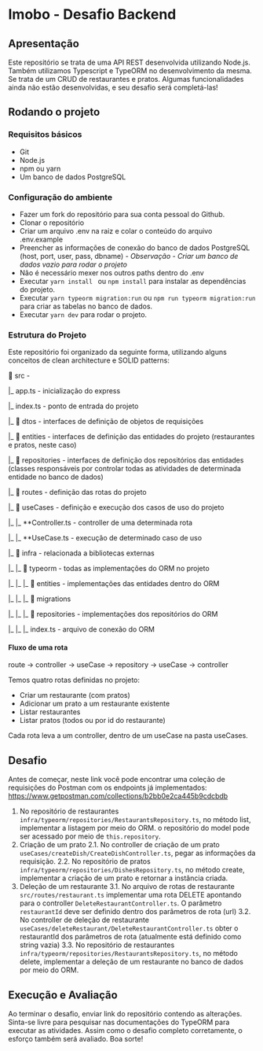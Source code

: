 
# Imobo - Desafio Backend

## Apresentação

Este repositório se trata de uma API REST desenvolvida utilizando Node.js. Também utilizamos Typescript e TypeORM no desenvolvimento da mesma. 
Se trata de um CRUD de restaurantes e pratos. Algumas funcionalidades ainda não estão desenvolvidas, e seu desafio será completá-las!

## Rodando o projeto
### Requisitos básicos
* Git
* Node.js
* npm ou yarn
* Um banco de dados PostgreSQL

### Configuração do ambiente
* Fazer um fork do repositório para sua conta pessoal do Github.
* Clonar o repositório
* Criar um arquivo .env na raiz e colar o conteúdo do arquivo .env.example
* Preencher as informações de conexão do banco de dados PostgreSQL (host, port, user, pass, dbname) - *Observação - Criar um banco de dados vazio para rodar o projeto*
* Não é necessário mexer nos outros paths dentro do .env
* Executar `yarn install ` ou `npm install` para instalar as dependências do projeto.
* Executar `yarn typeorm migration:run` ou `npm run typeorm migration:run` para criar as tabelas no banco de dados.
* Executar `yarn dev` para rodar o projeto.

### Estrutura do Projeto
Este repositório foi organizado da seguinte forma, utilizando alguns conceitos de clean architecture e SOLID patterns:

📁 src - 

|_ app.ts - inicialização do express

|_ index.ts - ponto de entrada do projeto

|_ 📁 dtos - interfaces de definição de objetos de requisições

|_ 📁 entities - interfaces de definição das entidades do projeto (restaurantes e pratos, neste caso)

|_ 📁 repositories - interfaces de definição dos repositórios das entidades (classes responsáveis por controlar todas as atividades 		   de determinada entidade no banco de dados)

|_ 📁 routes - definição das rotas do projeto

|_ 📁 useCases - definição e execução dos casos de uso do projeto

|_ |_ **Controller.ts - controller de uma determinada rota

|_ |_ **UseCase.ts - execução de determinado caso de uso

|_ 📁 infra - relacionada a bibliotecas externas

|_ |_ 📁 typeorm - todas as implementações do ORM no projeto

|_ |_ |_ 📁 entities - implementações das entidades dentro do ORM

|_ |_ |_ 📁 migrations

|_ |_ |_ 📁 repositories - implementações dos repositórios do ORM

|_ |_ |_ index.ts - arquivo de conexão do ORM


#### Fluxo de uma rota
route -> controller -> useCase -> repository -> useCase -> controller

Temos quatro rotas definidas no projeto:
* Criar um restaurante (com pratos)
* Adicionar um prato a um restaurante existente
* Listar restaurantes
* Listar pratos (todos ou por id do restaurante)

Cada rota leva a um controller, dentro de um useCase na pasta useCases. 

## Desafio

Antes de começar, neste link você pode encontrar uma coleção de requisições do Postman com os endpoints já implementados:
https://www.getpostman.com/collections/b2bb0e2ca445b9cdcbdb

1. No repositório de restaurantes `infra/typeorm/repositories/RestaurantsRepository.ts`, no método list, implementar a listagem por meio do ORM. o repositório do model pode ser acessado por meio de `this.repository`.
2. Criação de um prato
	2.1. No controller de criação de um prato `useCases/createDish/CreateDishController.ts`, pegar as informações da requisição.
	2.2. No repositório de pratos `infra/typeorm/repositories/DishesRepository.ts`, no método create, implementar a criação de um prato e retornar a instância criada.
3. Deleção de um restaurante
	3.1. No arquivo de rotas de restaurante `src/routes/restaurant.ts` implementar uma rota DELETE apontando para o controller `DeleteRestaurantController.ts`. O parâmetro `restaurantId` deve ser definido dentro dos parâmetros de rota (url)
	3.2. No controller de deleção de restaurante `useCases/deleteRestaurant/DeleteRestaurantController.ts` obter o restaurantId dos parâmetros de rota (atualmente está definido como string vazia)
	3.3. No repositório de restaurantes `infra/typeorm/repositories/RestaurantsRepository.ts`, no método delete, implementar a deleção de um restaurante no banco de dados por meio do ORM.

## Execução e Avaliação
Ao terminar o desafio, enviar link do repositório contendo as alterações. Sinta-se livre para pesquisar nas documentações do TypeORM para executar as atividades. Assim como o desafio completo corretamente, o esforço também será avaliado. Boa sorte!